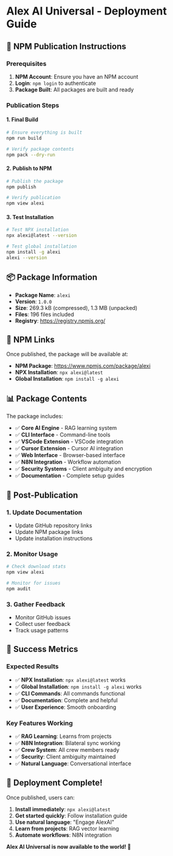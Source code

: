 # Alex AI Universal - Deployment Guide

## 🚀 NPM Publication Instructions

### Prerequisites
1. **NPM Account**: Ensure you have an NPM account
2. **Login**: `npm login` to authenticate
3. **Package Built**: All packages are built and ready

### Publication Steps

#### 1. Final Build
```bash
# Ensure everything is built
npm run build

# Verify package contents
npm pack --dry-run
```

#### 2. Publish to NPM
```bash
# Publish the package
npm publish

# Verify publication
npm view alexi
```

#### 3. Test Installation
```bash
# Test NPX installation
npx alexi@latest --version

# Test global installation
npm install -g alexi
alexi --version
```

## 📦 Package Information

- **Package Name**: `alexi`
- **Version**: `1.0.0`
- **Size**: 269.3 kB (compressed), 1.3 MB (unpacked)
- **Files**: 196 files included
- **Registry**: https://registry.npmjs.org/

## 🔗 NPM Links

Once published, the package will be available at:

- **NPM Package**: https://www.npmjs.com/package/alexi
- **NPX Installation**: `npx alexi@latest`
- **Global Installation**: `npm install -g alexi`

## 📊 Package Contents

The package includes:
- ✅ **Core AI Engine** - RAG learning system
- ✅ **CLI Interface** - Command-line tools
- ✅ **VSCode Extension** - VSCode integration
- ✅ **Cursor Extension** - Cursor AI integration
- ✅ **Web Interface** - Browser-based interface
- ✅ **N8N Integration** - Workflow automation
- ✅ **Security Systems** - Client ambiguity and encryption
- ✅ **Documentation** - Complete setup guides

## 🎯 Post-Publication

### 1. Update Documentation
- Update GitHub repository links
- Update NPM package links
- Update installation instructions

### 2. Monitor Usage
```bash
# Check download stats
npm view alexi

# Monitor for issues
npm audit
```

### 3. Gather Feedback
- Monitor GitHub issues
- Collect user feedback
- Track usage patterns

## 🚀 Success Metrics

### Expected Results
- ✅ **NPX Installation**: `npx alexi@latest` works
- ✅ **Global Installation**: `npm install -g alexi` works
- ✅ **CLI Commands**: All commands functional
- ✅ **Documentation**: Complete and helpful
- ✅ **User Experience**: Smooth onboarding

### Key Features Working
- ✅ **RAG Learning**: Learns from projects
- ✅ **N8N Integration**: Bilateral sync working
- ✅ **Crew System**: All crew members ready
- ✅ **Security**: Client ambiguity maintained
- ✅ **Natural Language**: Conversational interface

## 🎉 Deployment Complete!

Once published, users can:

1. **Install immediately**: `npx alexi@latest`
2. **Get started quickly**: Follow installation guide
3. **Use natural language**: "Engage AlexAI"
4. **Learn from projects**: RAG vector learning
5. **Automate workflows**: N8N integration

**Alex AI Universal is now available to the world! 🖖**








